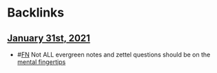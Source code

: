 
# Backlinks
## [January 31st, 2021](<January 31st, 2021.md>)
- #[FN](<FN.md>) Not ALL evergreen notes and zettel questions should be on the [mental fingertips](<mental fingertips.md>)

